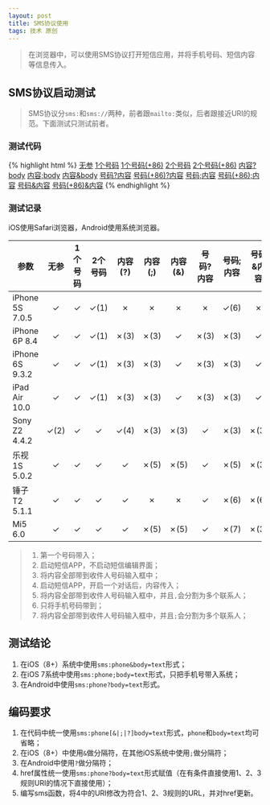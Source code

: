 ```yaml
---
layout: post
title: SMS协议使用
tags: 技术 原创
---
```


> 在浏览器中，可以使用SMS协议打开短信应用，并将手机号码、短信内容等信息传入。

## SMS协议启动测试
> SMS协议分`sms:`和`sms://`两种，前者跟`mailto:`类似，后者跟接近URI的规范。下面测试只测试前者。

### 测试代码
{% highlight html %}
    <a href="sms:">无参</a>
    <a href="sms:18610510078">1个号码</a>
    <a href="sms:+8618610510078">1个号码(+86)</a>
    <a href="sms:18610510078,18610510079">2个号码</a>
    <a href="sms:+8618610510078,+8618610510079">2个号码(+86)</a>
    <a href="sms:?body=Hello,%20world">内容?body</a>
    <a href="sms:;body=Hello,%20world">内容;body</a>
    <a href="sms:&body=Hello,%20world">内容&body</a>
    <a href="sms:18610510078?body=Hello%20World">号码?内容</a>
    <a href="sms:+8618610510078?body=Hello%20World">号码(+86)?内容</a>
    <a href="sms:18610510078;body=Hello%20World">号码;内容</a>
    <a href="sms:+8618610510078;body=Hello%20World">号码(+86);内容</a>
    <a href="sms:18610510078&body=Hello%20World">号码&内容</a>
    <a href="sms:+8618610510078&body=Hello%20World">号码(+86)&内容</a>
{% endhighlight %}

### 测试记录
iOS使用Safari浏览器，Android使用系统浏览器。

| 参数 | 无参 | 1个号码 | 2个号码 | 内容(?)| 内容(;)| 内容(&)| 号码?内容| 号码;内容| 号码&内容|
|-----|:----:|:----:|:-----:|:-----:|:-----:|:------:|:------:|:-------:|:-------:|
| iPhone 5S 7.0.5 | ✓ | ✓ | ✓(1) | ✗ | ✗ | ✗ | ✗ | ✓(6) | ✗ |
| iPhone 6P 8.4 | ✓ | ✓ | ✓(1) | ✗(3) | ✗(3) | ✓ | ✗(3) | ✗(3) | ✓ |
| iPhone 6S  9.3.2 | ✓ | ✓ | ✓(1) | ✗(3) | ✗(3) | ✓ | ✗(3) | ✗(3) | ✓ |
| iPad Air 10.0 | ✓ | ✓ | ✓(1) | ✗(3) | ✗(3) | ✓ | ✗(3) | ✗(3) | ✓ |
| Sony Z2 4.4.2 | ✓(2) | ✓ | ✓ | ✓(4) | ✗(3) | ✗(3) | ✓ | ✗(3) | ✗(3) |
| 乐视1S 5.0.2 | ✓ | ✓ | ✓ | ✓ | ✗(5) | ✗(5) | ✓ | ✗(5) |  ✗(3) |
| 锤子T2 5.1.1 | ✓ | ✓ | ✓ | ✓ | ✗ | ✗ | ✓ | ✗(6) | ✗(6) |
| Mi5 6.0 | ✓ | ✓ | ✓ | ✓ | ✗(5) | ✗(5) | ✓ | ✗(7) | ✗(3) |

> 1. 第一个号码带入；
> 2. 启动短信APP，不启动短信编辑界面；
> 3. 将内容全部带到收件人号码输入框中；
> 4. 启动短信APP，开启一个对话后，内容传入；
> 5. 将内容全部带到收件人号码输入框中，并且`,`会分割为多个联系人；
> 6. 只将手机号码带到；
> 7. 将内容全部带到收件人号码输入框中，并且`;`会分割为多个联系人；

## 测试结论
1. 在iOS（8+）系统中使用`sms:phone&body=text`形式；
2. 在iOS 7系统中使用`sms:phone;body=text`形式，只把手机号带入系统；
3. 在Android中使用`sms:phone?body=text`形式。

## 编码要求
1. 在代码中统一使用`sms:phone[&|;|?]body=text`形式，`phone`和`body=text`均可省略；
2. 在iOS（8+）中使用`&`做分隔符，在其他iOS系统中使用`;`做分隔符；
3. 在Android中使用`?`做分隔符；
4. href属性统一使用`sms:phone?body=text`形式赋值（在有条件直接使用1、2、3规则URI的情况下直接使用）；
5. 编写sms函数，将4中的URI修改为符合1、2、3规则的URL，并对href更新。
